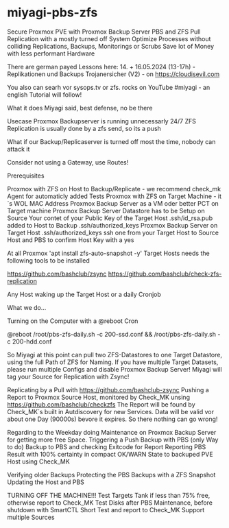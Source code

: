# miyagi-pbs-zfs
Secure Proxmox PVE with Proxmox Backup Server PBS and ZFS Pull Replication with a mostly turned off System
Optimize Processes without colliding Replications, Backups, Monitorings or Scrubs
Save lot of Money with less performant Hardware

There are german payed Lessons here:
14. + 16.05.2024 (13-17h) - Replikationen und Backups Trojanersicher (V2) - on https://cloudisevil.com

You also can searh vor sysops.tv or zfs. rocks on YouTube #miyagi - an english Tutorial will follow!

What it does
Miyagi said, best defense, no be there

Usecase
Proxmox Backupserver is running unnecessarly 24/7
ZFS Replication is usually done by a zfs send, so its a push

What if our Backup/Replicaserver is turned off most the time, nobody can attack it

Consider not using a Gateway, use Routes!

Prerequisites

Proxmox with ZFS on Host to Backup/Replicate -  we recommend check_mk Agent for automaticly added Tests
Proxmox with ZFS on Target Machine - it´s WOL MAC Address
Proxmox Backup Server as a VM oder better PCT on Target machine
Proxmox Backup Server Datastore has to be Setup on Source
Your contet of your Public Key of the Target Host .ssh/id_rsa.pub added to
  Host to Backup .ssh/authorized_keys
  Proxmox Backup Server on Target Host .ssh/authorized_keys
ssh one from your Target Host to Source Host and PBS to confirm Host Key with a yes

At all Proxmox 'apt install zfs-auto-snapshot -y'
Target Hosts needs the following tools to be installed

  https://github.com/bashclub/zsync
  https://github.com/bashclub/check-zfs-replication

Any Host waking up the Target Host or a daily Cronjob

What we do...

Turning on the Computer with a @reboot Cron

@reboot /root/pbs-zfs-daily.sh -c 200-ssd.conf && /root/pbs-zfs-daily.sh -c 200-hdd.conf

So Miyagi at this point can pull two ZFS-Datastores to one Target Datastore, using the full Path of ZFS for Naming.
If you have multiple Target Datasets, please run multiple Configs and disable Proxmox Backup Server!
Miyagi will tag your Source for Replication with Zsync!

Replicating by a Pull with https://github.com/bashclub-zsync
Pushing a Report to Proxmox Source Host, monitored by Check_MK unsing https://github.com/bashclub/checkzfs
The Report will be found by Check_MK´s built in Autdiscovery for new Services.
Data will be valid vor about one Day (90000s) bevore it expires.
So there nothing can go wrong!

Regarding to the Weekday doing Maintenance on Proxmox Backup Server for getting more free Space.
Triggering a Push Backup with PBS (only Way to do) Backup to PBS and checking Exitcode for Report
Reporting PBS Result with 100% certainty in compact OK/WARN State to backuped PVE Host using Check_MK

Verifying older Backups
Protecting the PBS Backups with a ZFS Snapshot
Updating the Host and PBS

TURNING OFF THE MACHINE!!!
Test Targets Tank if less than 75% free, otherwise report to Check_MK
Test Disks after PBS Maintenance, before shutdown with SmartCTL Short Test and report to Check_MK
Support multiple Sources
